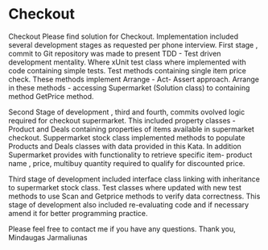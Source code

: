 # Checkout
Checkout
Please find solution for Checkout.
Implementation included several development stages as requested per phone interview. 
First stage , commit to Git repository was made to present TDD - Test driven development mentality. 
Where xUnit test class where implemented with code containing simple tests.
Test methods containing single item price check. These methods implement Arrange - Act-  Assert approach. Arrange 
in these methods - accessing Supermarket (Solution class) to containing method GetPrice method.

Second Stage of development , third and fourth, commits ovolved logic required for checkout supermarket. 
This included property classes - Product and Deals containing properties of items available in supermarket checkout. 
Suppermarket stock class implemented methods to populate Products and Deals classes with data provided in this Kata. 
In addition Supermarket provides with functionality to retrieve specific item- product name , price, multibuy quantity 
required to qualify for discounted price.

Third stage of development included interface class linking with inheritance to supermarket stock class. 
Test classes where updated with new test methods to use Scan and Getprice methods to verify data correctness. 
This stage of development also included re-evaluating code and if necessary amend it for better programming practice.

Please feel free to contact me if you have any questions.
Thank you,
Mindaugas Jarmaliunas
